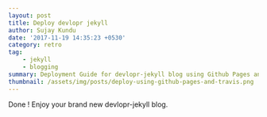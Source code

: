 ```yaml
---
layout: post
title: Deploy devlopr jekyll
author: Sujay Kundu
date: '2017-11-19 14:35:23 +0530'
category: retro
tag: 
    - jekyll
    - blogging
summary: Deployment Guide for devlopr-jekyll blog using Github Pages and Travis CI
thumbnail: /assets/img/posts/deploy-using-github-pages-and-travis.png
---
```



Done ! Enjoy your brand new devlopr-jekyll blog. 